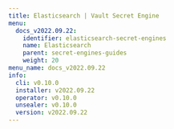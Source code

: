 ```yaml
---
title: Elasticsearch | Vault Secret Engine
menu:
  docs_v2022.09.22:
    identifier: elasticsearch-secret-engines
    name: Elasticsearch
    parent: secret-engines-guides
    weight: 20
menu_name: docs_v2022.09.22
info:
  cli: v0.10.0
  installer: v2022.09.22
  operator: v0.10.0
  unsealer: v0.10.0
  version: v2022.09.22
---
```



